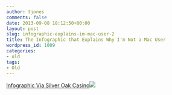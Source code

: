 ```yaml
---
author: tjones
comments: false
date: 2013-09-08 18:12:50+00:00
layout: post
slug: infographic-explains-im-mac-user-2
title: The Infographic that Explains Why I'm Not a Mac User
wordpress_id: 1009
categories:
- old
tags:
- Old
---
```


[Infographic Via Silver Oak Casino](http://www.silveroakcasino.com/blog/entertainment/apples-middle-finger.html)[![](http://www.silveroakcasino.com/images/blog/2012/06/apples-middle-finger-infographic.jpg)](http://www.silveroakcasino.com/images/blog/2012/06/apples-middle-finger-infographic.jpg)
<!-- more -->

